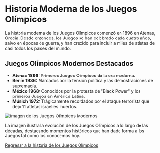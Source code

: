 # Historia Moderna de los Juegos Olímpicos

La historia moderna de los Juegos Olímpicos comenzó en 1896 en Atenas, Grecia. Desde entonces, los Juegos se han celebrado cada cuatro años, salvo en épocas de guerra, y han crecido para incluir a miles de atletas de casi todos los países del mundo.

## Juegos Olímpicos Modernos Destacados

- **Atenas 1896:** Primeros Juegos Olímpicos de la era moderna.
- **Berlín 1936:** Marcados por la tensión política y las demostraciones de supremacía.
- **México 1968:** Conocidos por la protesta de "Black Power" y los primeros Juegos en América Latina.
- **Múnich 1972:** Trágicamente recordados por el ataque terrorista que dejó 11 atletas israelíes muertos.

![Imagen de los Juegos Olímpicos Modernos](../Recursos/imágenes/juegos-olimpicos-modernos.jpg)

La imagen ilustra la evolución de los Juegos Olímpicos a lo largo de las décadas, destacando momentos históricos que han dado forma a los Juegos tal como los conocemos hoy.

[Regresar a la historia de los Juegos Olímpicos](README.md)
